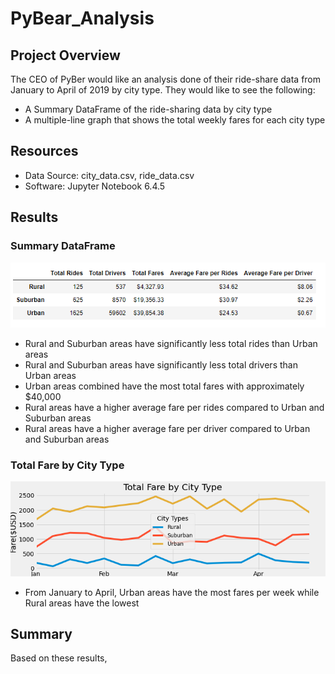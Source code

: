 # PyBear_Analysis

## Project Overview
The CEO of PyBer would like an analysis done of their ride-share data from January to April of 2019 by city type. They would like to see the following:
- A Summary DataFrame of the ride-sharing data by city type
- A multiple-line graph that shows the total weekly fares for each city type

## Resources
- Data Source: city_data.csv, ride_data.csv
- Software: Jupyter Notebook 6.4.5

## Results
### Summary DataFrame
![alt text](https://github.com/thehatch4815162342/PyBear_Analysis/blob/main/images/Summary%20DataFrame.png) 

- Rural and Suburban areas have significantly less total rides than Urban areas
- Rural and Suburban areas have significantly less total drivers than Urban areas
- Urban areas combined have the most total fares with approximately $40,000
- Rural areas have a higher average fare per rides compared to Urban and Suburban areas
- Rural areas have a higher average fare per driver compared to Urban and Suburban areas

### Total Fare by City Type
![alt text](https://github.com/thehatch4815162342/PyBear_Analysis/blob/main/analysis/PyBer_fare_summary.png) 

- From January to April, Urban areas have the most fares per week while Rural areas have the lowest

## Summary
Based on these results, 
